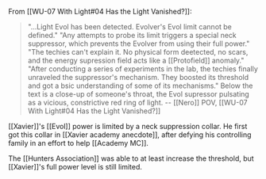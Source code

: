 
From [[WU-07 With Light#04 Has the Light Vanished?]]:
> "...Light Evol has been detected. Evolver's Evol limit cannot be defined."
> "Any attempts to probe its limit triggers a special neck suppressor, which prevents the Evolver from using their full power."
> "The techies can't explain it. No physical form deetected, no scars, and the energy supression field acts like a [[Protofield]] anomaly."
> "After conducting a series of experiments in the lab, the techies finally unraveled the suppressor's mechanism. They boosted its threshold and got a bsic understanding of some of its mechanisms."
> Below the text is a close-up of someone's throat, the Evol supressor pulsating as a vicious, constrictive red ring of light.
> -- [[Nero]] POV, [[WU-07 With Light#04 Has the Light Vanished?]]


[[Xavier]]'s [[Evol]] power is limited by a neck suppression collar. He first got this collar in [[Xavier academy anecdote]], after defying his controlling family in an effort to help [[Academy MC]].

The [[Hunters Association]] was able to at least increase the threshold, but [[Xavier]]'s full power level is still limited.